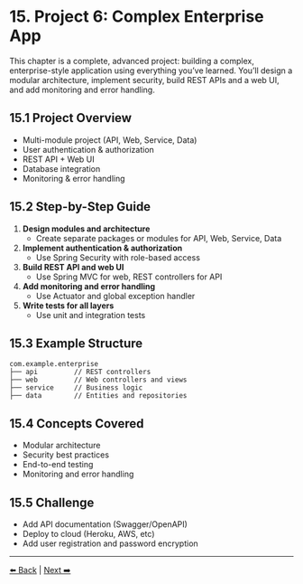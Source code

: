 # 15. Project 6: Complex Enterprise App

This chapter is a complete, advanced project: building a complex, enterprise-style application using everything you’ve learned. You’ll design a modular architecture, implement security, build REST APIs and a web UI, and add monitoring and error handling.

## 15.1 Project Overview
- Multi-module project (API, Web, Service, Data)
- User authentication & authorization
- REST API + Web UI
- Database integration
- Monitoring & error handling

## 15.2 Step-by-Step Guide
1. **Design modules and architecture**
   - Create separate packages or modules for API, Web, Service, Data
2. **Implement authentication & authorization**
   - Use Spring Security with role-based access
3. **Build REST API and web UI**
   - Use Spring MVC for web, REST controllers for API
4. **Add monitoring and error handling**
   - Use Actuator and global exception handler
5. **Write tests for all layers**
   - Use unit and integration tests

## 15.3 Example Structure
```
com.example.enterprise
├── api         // REST controllers
├── web         // Web controllers and views
├── service     // Business logic
├── data        // Entities and repositories
```

## 15.4 Concepts Covered
- Modular architecture
- Security best practices
- End-to-end testing
- Monitoring and error handling

## 15.5 Challenge
- Add API documentation (Swagger/OpenAPI)
- Deploy to cloud (Heroku, AWS, etc)
- Add user registration and password encryption

---
[⬅️ Back](./14-advanced-topics.md) | [Next ➡️](./16-appendix.md)
